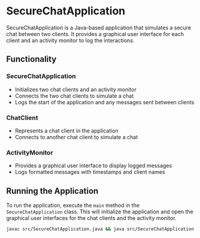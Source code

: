 # SecureChatApplication

SecureChatApplication is a Java-based application that simulates a secure chat between two clients. It provides a graphical user interface for each client and an activity monitor to log the interactions.

## Functionality

### SecureChatApplication

- Initializes two chat clients and an activity monitor
- Connects the two chat clients to simulate a chat
- Logs the start of the application and any messages sent between clients

### ChatClient

- Represents a chat client in the application
- Connects to another chat client to simulate a chat

### ActivityMonitor

- Provides a graphical user interface to display logged messages
- Logs formatted messages with timestamps and client names

## Running the Application

To run the application, execute the `main` method in the `SecureChatApplication` class. This will initialize the application and open the graphical user interfaces for the chat clients and the activity monitor.
```bash
javac src/SecureChatApplication.java && java src/SecureChatApplication
```
